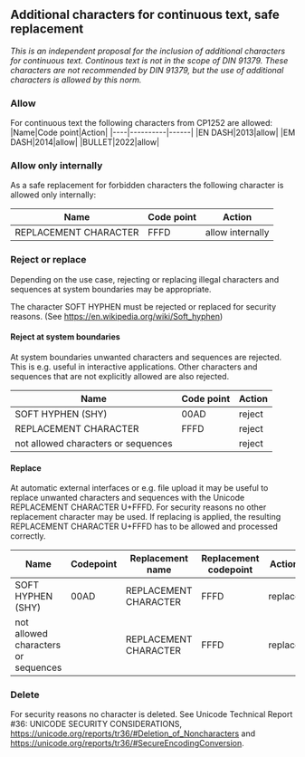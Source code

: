 ## Additional characters for continuous text, safe replacement
*This is an independent proposal for the inclusion of additional characters for continuous text.
Continous text is not in the scope of DIN 91379.
These characters are not recommended by DIN 91379, but the use of additional characters is allowed by this norm.*

### Allow
For continuous text the following characters from CP1252 are allowed:
|Name|Code point|Action|
|----|----------|------|
|EN DASH|2013|allow|
|EM DASH|2014|allow|
|BULLET|2022|allow|

### Allow only internally
As a safe replacement for forbidden characters the following character is allowed only internally:

|Name|Code point|Action|
|----|----------|------|
|REPLACEMENT CHARACTER|FFFD|allow internally|

### Reject or replace
Depending on the use case, rejecting or replacing illegal characters and sequences
at system boundaries may be appropriate.

The character SOFT HYPHEN must be rejected or replaced for security reasons. (See https://en.wikipedia.org/wiki/Soft_hyphen)

#### Reject at system boundaries
At system boundaries unwanted characters and sequences are rejected.
This is e.g. useful in interactive applications.
Other characters and sequences that are not explicitly allowed
are also rejected.

|Name|Code point|Action|
|----|----------|------|
|SOFT HYPHEN (SHY)|00AD |reject|
|REPLACEMENT CHARACTER|FFFD|reject|
|not allowed characters or sequences| |reject|


#### Replace
At automatic external interfaces or e.g. file upload
it may be useful to replace unwanted characters and sequences with
the Unicode REPLACEMENT CHARACTER U+FFFD.
For security reasons no other replacement character may be used.
If replacing is applied, the resulting REPLACEMENT CHARACTER U+FFFD
has to be allowed and processed correctly.


|Name|Codepoint|Replacement name|Replacement codepoint|Action|
|----|----------|---------------|---------------------|------|
|SOFT HYPHEN (SHY)|00AD |REPLACEMENT CHARACTER | FFFD |replace|
|not allowed characters or sequences| |REPLACEMENT CHARACTER | FFFD |replace|


### Delete 
For security reasons no character is deleted.
See Unicode Technical Report #36: UNICODE SECURITY CONSIDERATIONS,  https://unicode.org/reports/tr36/#Deletion_of_Noncharacters and https://unicode.org/reports/tr36/#SecureEncodingConversion.
